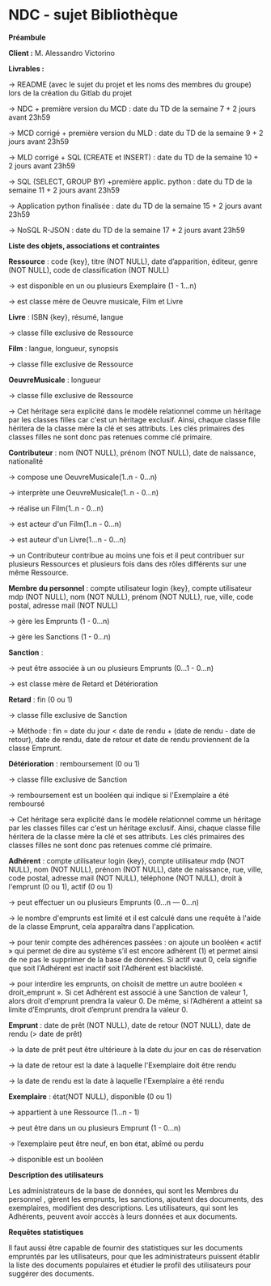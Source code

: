 # NDC - sujet Bibliothèque

**Préambule**


**Client :** M. Alessandro Victorino 

**Livrables :**

→ README (avec le sujet du projet et les noms des membres du groupe) lors de la création du Gitlab du projet

→ NDC + première version du MCD : date du TD de la semaine 7 + 2 jours avant 23h59

→ MCD corrigé + première version du MLD : date du TD de la semaine 9 + 2 jours avant 23h59

→ MLD corrigé + SQL (CREATE et INSERT) : date du TD de la semaine 10 + 2 jours avant 23h59

→ SQL (SELECT, GROUP BY) +première applic. python : date du TD de la semaine 11 + 2 jours avant 23h59

→ Application python finalisée : date du TD de la semaine 15 + 2 jours avant 23h59

→ NoSQL R-JSON : date du TD de la semaine 17 + 2 jours avant 23h59




**Liste des objets, associations et contraintes**  


**Ressource** : code {key}, titre (NOT NULL), date d’apparition, éditeur, genre (NOT NULL), code de classification (NOT NULL)  
 
→ est disponible en un ou plusieurs Exemplaire (1 - 1...n)
 
→ est classe mère de Oeuvre musicale, Film et Livre
 
 
**Livre** : ISBN {key}, résumé, langue
 
→ classe fille exclusive de Ressource
 
 
**Film** : langue, longueur, synopsis
 
→ classe fille exclusive de Ressource
 
 
**OeuvreMusicale** : longueur
 
→ classe fille exclusive de Ressource  

 
→ Cet héritage sera explicité dans le modèle relationnel comme un héritage par les classes filles car c'est un héritage exclusif. Ainsi, chaque classe fille héritera de la classe mère la clé et ses attributs. Les clés primaires des classes filles ne sont donc pas retenues comme clé primaire.
 
 
 
**Contributeur** : nom (NOT NULL), prénom (NOT NULL), date de naissance, nationalité
 
→ compose une OeuvreMusicale(1..n - 0...n)
 
→ interprète une OeuvreMusicale(1..n - 0...n)
 
→ réalise un Film(1..n - 0...n)
 
→ est acteur d'un Film(1..n - 0...n)
 
→ est auteur d'un Livre(1...n - 0...n)
 
→ un Contributeur contribue au moins une fois et il peut contribuer sur plusieurs Ressources et plusieurs fois dans des rôles différents sur une même Ressource.
 
 
 
**Membre du personnel** : compte utilisateur login {key}, compte utilisateur mdp (NOT NULL), nom (NOT NULL), prénom (NOT NULL), rue, ville, code postal, adresse mail (NOT NULL)
 
→ gère les Emprunts (1 - 0...n) 
 
→ gère les Sanctions (1 - 0...n)
 
 
 
**Sanction** :
 
→ peut être associée à un ou plusieurs Emprunts (0...1 - 0...n)  

→ est classe mère de Retard et Détérioration
 
 
**Retard** :  fin (0 ou 1)
 
→ classe fille exclusive de Sanction
 
→ Méthode : fin = date du jour < date de rendu + (date de rendu - date de retour), date de rendu, date de retour et date de rendu proviennent de la classe Emprunt.
 
 
 
**Détérioration** : remboursement (0 ou 1)
 
→ classe fille exclusive de Sanction
 
→ remboursement est un booléen qui indique si l'Exemplaire a été remboursé  

 
→ Cet héritage sera explicité dans le modèle relationnel comme un héritage par les classes filles car c'est un héritage exclusif. Ainsi, chaque classe fille héritera de la classe mère la clé et ses attributs. Les clés primaires des classes filles ne sont donc pas retenues comme clé primaire.
 
 
**Adhérent** : compte utilisateur login {key}, compte utilisateur mdp (NOT NULL), nom (NOT NULL), prénom (NOT NULL), date de naissance, rue, ville, code postal, adresse mail (NOT NULL), téléphone (NOT NULL), droit à l'emprunt (0 ou 1), actif (0 ou 1)
 
→ peut effectuer un ou plusieurs Emprunts (0...n — 0...n)
 
→ le nombre d'emprunts est limité et il est calculé dans une requête à l'aide de la classe Emprunt, cela apparaîtra dans l'application.
 
→ pour tenir compte des adhérences passées : on ajoute un booléen « actif » qui permet de dire au système s’il est encore adhérent (1) et permet ainsi de ne pas le supprimer de la base de données. Si actif vaut 0, cela signifie que soit l'Adhérent est inactif soit l'Adhérent est blacklisté.
 
→ pour interdire les emprunts, on choisit de mettre un autre booléen « droit_emprunt ». Si cet Adhérent est associé à une Sanction de valeur 1, alors droit d'emprunt prendra la valeur 0. De même, si l’Adhérent a atteint sa limite d’Emprunts, droit d’emprunt prendra la valeur 0.
 
 
 
**Emprunt** : date de prêt (NOT NULL), date de retour (NOT NULL), date de rendu (> date de prêt)
 
 
→ la date de prêt peut être ultérieure à la date du jour en cas de réservation
 
→ la date de retour est la date à laquelle l'Exemplaire doit être rendu
 
→ la date de rendu est la date à laquelle l'Exemplaire a été rendu
 
 
 
 
**Exemplaire** : état(NOT NULL), disponible (0 ou 1)
 
→ appartient à une Ressource (1...n - 1)
 
→ peut être dans un ou plusieurs Emprunt (1 - 0...n)
 
→ l’exemplaire peut être neuf, en bon état, abîmé ou perdu
 
→ disponible est un booléen
 
 
 
 
**Description des utilisateurs**
 
 
Les administrateurs de la base de données, qui sont les Membres du personnel , gèrent les emprunts, les sanctions, ajoutent des documents, des exemplaires, modifient des descriptions. Les utilisateurs, qui sont les Adhérents, peuvent avoir acccès à leurs données et aux documents.
 
 
 
 
**Requêtes statistiques**
 
 
Il faut aussi être capable de fournir des statistiques sur les documents empruntés par les utilisateurs, pour que les administrateurs puissent établir la liste des documents populaires et étudier le profil des utilisateurs pour suggérer des documents.
